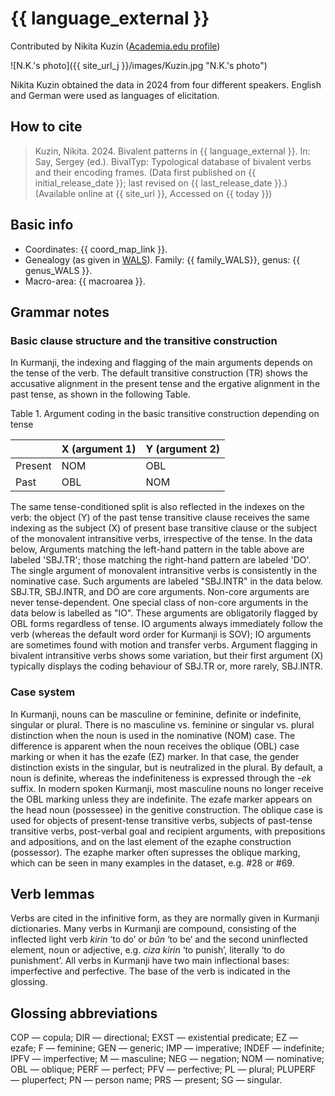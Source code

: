 # {{ language_external }}
Contributed by Nikita Kuzin ([Academia.edu profile](https://fu-berlin.academia.edu/NikitaKuzin))

![N.K.'s photo]({{ site_url_j }}/images/Kuzin.jpg "N.K.'s photo")

Nikita Kuzin obtained the data in 2024 from four different speakers. English and German were used as languages of elicitation.

## How to cite
> Kuzin, Nikita. 2024. Bivalent patterns in {{ language_external }}. 
> In: Say, Sergey (ed.). BivalTyp: Typological database of bivalent verbs and their encoding frames. 
> (Data first published on {{ initial_release_date }}; last revised on {{ last_release_date }}.) 
> (Available online at {{ site_url }}, Accessed on {{ today }})

## Basic info
- Coordinates: {{ coord_map_link }}.
- Genealogy (as given in [WALS](https://wals.info/)). Family: {{ family_WALS}}, genus: {{ genus_WALS }}.
- Macro-area: {{ macroarea }}.

## Grammar notes

### Basic clause structure and the transitive construction
In Kurmanji, the indexing and flagging of the main arguments depends on the tense of the verb. The default transitive construction (TR) shows the accusative alignment in the present tense and the ergative alignment in the past tense, as shown in the following Table.

Table 1. Argument coding in the basic transitive construction depending on tense

|         | X (argument 1) | Y (argument 2) |
| ------- | -------------- | -------------- |
| Present | NOM            | OBL            |
| Past    | OBL            | NOM            |

The same tense-conditioned split is also reflected in the indexes on the verb: the object (Y) of the past tense transitive clause receives the same indexing as the subject (X) of present base transitive clause or the subject of the monovalent intransitive verbs, irrespective of the tense. In the data below, Arguments matching the left-hand pattern in the table above are labeled 'SBJ.TR'; those matching the right-hand pattern are labeled 'DO'. The single argument of monovalent intransitive verbs is consistently in the nominative case. Such arguments are labeled "SBJ.INTR" in the data below.
SBJ.TR, SBJ.INTR, and DO are core arguments. Non-core arguments are never tense-dependent. One special class of non-core arguments in the data below is labelled as "IO". These arguments are obligatorily flagged by OBL forms regardless of tense. IO arguments always immediately follow the verb (whereas the default word order for Kurmanji is SOV); IO arguments are sometimes found with motion and transfer verbs. Argument flagging in bivalent intransitive verbs shows some variation, but their first argument (X) typically displays the coding behaviour of SBJ.TR or, more rarely, SBJ.INTR. 

### Case system
In Kurmanji, nouns can be masculine or feminine, definite or indefinite, singular or plural. There is no masculine vs. feminine or singular vs. plural distinction when the noun is used in the nominative (NOM) case. The difference is apparent when the noun receives the oblique (OBL) case marking or when it has the ezafe (EZ) marker. In that case, the gender distinction exists in the singular, but is neutralized in the plural. By default, a noun is definite, whereas the indefiniteness is expressed through the *-ek* suffix. In modern spoken Kurmanji, most masculine nouns no longer receive the OBL marking unless they are indefinite. 
The ezafe marker appears on the head noun (possessee) in the genitive construction. The oblique case is used for objects of present-tense transitive verbs, subjects of past-tense transitive verbs, post-verbal goal and recipient arguments, with prepositions and adpositions, and on the last element of the ezaphe construction (possessor). 
The ezaphe marker often supresses the oblique marking, which can be seen in many examples in the dataset, e.g. #28 or #69.

## Verb lemmas
Verbs are cited in the infinitive form, as they are normally given in Kurmanji dictionaries. Many verbs in Kurmanji are compound, consisting of the inflected light verb *kirin* ‘to do’ or *bûn* ‘to be’ and the second uninflected element, noun or adjective, e.g. *ciza kirin* ‘to punish’, literally ‘to do punishment’. All verbs in Kurmanji have two main inflectional bases: imperfective and perfective. The base of the verb is indicated in the glossing.

## Glossing abbreviations
COP — copula; DIR — directional; EXST — existential predicate; EZ — ezafe; F — feminine; GEN — generic; IMP — imperative; INDEF — indefinite; IPFV — imperfective; M — masculine; NEG — negation; NOM — nominative; OBL — oblique; PERF — perfect; PFV — perfective; PL — plural; PLUPERF — pluperfect; PN — person name; PRS — present; SG — singular.
